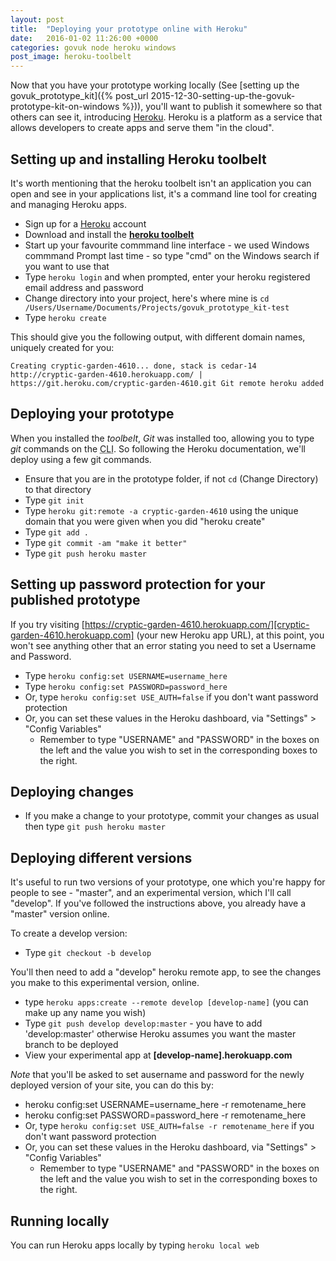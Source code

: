 ```yaml
---
layout: post
title:  "Deploying your prototype online with Heroku"
date:   2016-01-02 11:26:00 +0000
categories: govuk node heroku windows
post_image: heroku-toolbelt
---
```

Now that you have your prototype working locally (See [setting up the govuk_prototype_kit]({% post_url 2015-12-30-setting-up-the-govuk-prototype-kit-on-windows %})), you'll want to publish it somewhere so that others can see it, introducing [Heroku][heroku]. Heroku is a platform as a service that allows developers to create apps and serve them "in the cloud".

Setting up and installing Heroku toolbelt
-----------------------------------------
It's worth mentioning that the heroku toolbelt isn't an application you can open and see in your applications list, it's a command line tool for creating and managing Heroku apps.

* Sign up for a [Heroku][heroku] account
* Download and install the **[heroku toolbelt][heroku-toolbelt]**
* Start up your favourite commmand line interface - we used Windows commmand Prompt last time - so type "cmd" on the Windows search if you want to use that
* Type `heroku login` and when prompted, enter your heroku registered email address and password
* Change directory into your project, here's where mine is `cd /Users/Username/Documents/Projects/govuk_prototype_kit-test`
* Type `heroku create`

This should give you the following output, with different domain names, uniquely created for you:

`Creating cryptic-garden-4610... done, stack is cedar-14
http://cryptic-garden-4610.herokuapp.com/ | https://git.heroku.com/cryptic-garden-4610.git
Git remote heroku added`

Deploying your prototype
------------------------
When you installed the *toolbelt*, *Git* was installed too, allowing you to type *git* commands on the <acronym title="Command Line Interface">CLI</acronym>. So following the Heroku documentation, we'll deploy using a few git commands.

* Ensure that you are in the prototype folder, if not `cd` (Change Directory) to that directory
* Type `git init`
* Type `heroku git:remote -a cryptic-garden-4610` using the unique domain that you were given when you did "heroku create"
* Type `git add .`
* Type `git commit -am "make it better"`
* Type `git push heroku master`

Setting up password protection for your published prototype
-----------------------------------------------------------
If you try visiting [https://cryptic-garden-4610.herokuapp.com/][cryptic-garden-4610.herokuapp.com] (your new Heroku app URL), at this point, you won't see anything other that an error stating you need to set a Username and Password.

* Type `heroku config:set USERNAME=username_here`
* Type `heroku config:set PASSWORD=password_here`
* Or, type `heroku config:set USE_AUTH=false` if you don't want password protection
* Or, you can set these values in the Heroku dashboard, via "Settings" > "Config Variables"
  * Remember to type "USERNAME" and "PASSWORD" in the boxes on the left and the value you wish to set in the corresponding boxes to the right.

Deploying changes
-----------------
* If you make a change to your prototype, commit your changes as usual then type `git push heroku master`

Deploying different versions
----------------------------
It's useful to run two versions of your prototype, one which you're happy for people to see - "master", and an experimental version, which I'll call "develop". If you've followed the instructions above, you already have a "master" version online.

To create a develop version:

* Type `git checkout -b develop`

You'll then need to add a "develop" heroku remote app, to see the changes you make to this experimental version, online.

* type `heroku apps:create --remote develop [develop-name]` (you can make up any name you wish)
* Type `git push develop develop:master` - you have to add 'develop:master' otherwise Heroku assumes you want the master branch to be deployed
* View your experimental app at **[develop-name].herokuapp.com**

*Note* that you'll be asked to set ausername and password for the newly deployed version of your site, you can do this by:

* heroku config:set USERNAME=username_here -r remotename_here
* heroku config:set PASSWORD=password_here -r remotename_here
* Or, type `heroku config:set USE_AUTH=false -r remotename_here` if you don't want password protection
* Or, you can set these values in the Heroku dashboard, via "Settings" > "Config Variables"
  * Remember to type "USERNAME" and "PASSWORD" in the boxes on the left and the value you wish to set in the corresponding boxes to the right.

Running locally
---------------
You can run Heroku apps locally by typing `heroku local web`

[heroku]: https://www.heroku.com/
[heroku-toolbelt]: https://toolbelt.heroku.com/
[cryptic-garden-4610.herokuapp.com]: https://cryptic-garden-4610.herokuapp.com/
